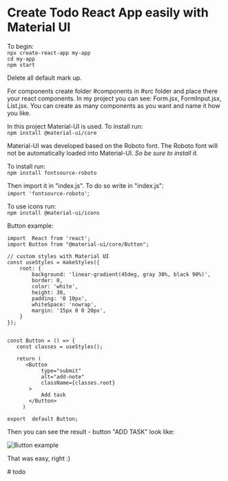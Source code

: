 # Create Todo React App easily with Material UI

To begin:
<br />
`npx create-react-app my-app`
<br />
`cd my-app`
<br />
`npm start`

Delete all default mark up.

For components create folder #components in #src folder and place there your react components.
In my project you can see: Form.jsx, FormInput.jsx, List.jsx.
You can create as many components as you want and name it how you like.

In this project Material-UI is used.
To install run:
<br />
`npm install @material-ui/core`

Material-UI was developed based on the Roboto font.
The Roboto font will not be automatically loaded into Material-UI.
*So be sure to install it.*

To install run:
<br />
`npm install fontsource-roboto`

Then import it in "index.js". To do so write in "index.js":
<br />
`import 'fontsource-roboto'`;

To use icons run:
<br />
`npm install @material-ui/icons`

Button example:
```
import  React from 'react';
import Button from "@material-ui/core/Button";

// custom styles with Material UI
const useStyles = makeStyles({
    root: {
        background: 'linear-gradient(45deg, gray 30%, black 90%)',
        border: 0,
        color: 'white',
        height: 30,
        padding: '0 10px',
        whiteSpace: 'nowrap',
        margin: '15px 0 0 20px',
    }
});


const Button = () => {
   const classes = useStyles();
    
   return (
      <Button
           type="submit"
           alt="add-note"
           className={classes.root}
       >
           Add task
       </Button>
     )
     
export  default Button;
```

Then you can see the result - button "ADD TASK" look like:

![Button example](https://github.com/EvaMalinina/todo-list-react-hooks/blob/master/src/demo/button%20git.gif)

That was easy, right :)



#   t o d o  
 